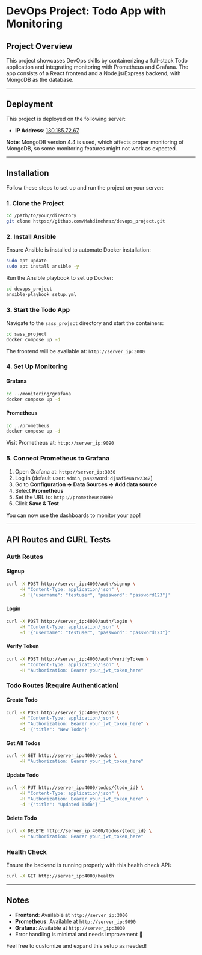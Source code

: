 # DevOps Project: Todo App with Monitoring

## Project Overview
This project showcases DevOps skills by containerizing a full-stack Todo application and integrating monitoring with Prometheus and Grafana. The app consists of a React frontend and a Node.js/Express backend, with MongoDB as the database.

---

## Deployment

This project is deployed on the following server:
- **IP Address**: [130.185.72.67](http://130.185.72.67)

**Note**: MongoDB version 4.4 is used, which affects proper monitoring of MongoDB, so some monitoring features might not work as expected.

---

## Installation

Follow these steps to set up and run the project on your server:

### 1. Clone the Project
```bash
cd /path/to/your/directory
git clone https://github.com/Mahdimehraz/devops_project.git
```

### 2. Install Ansible
Ensure Ansible is installed to automate Docker installation:
```bash
sudo apt update
sudo apt install ansible -y
```

Run the Ansible playbook to set up Docker:
```bash
cd devops_project
ansible-playbook setup.yml
```

### 3. Start the Todo App
Navigate to the `sass_project` directory and start the containers:
```bash
cd sass_project
docker compose up -d
```
The frontend will be available at: `http://server_ip:3000`

### 4. Set Up Monitoring

#### Grafana
```bash
cd ../monitoring/grafana
docker compose up -d
```

#### Prometheus
```bash
cd ../prometheus
docker compose up -d
```

Visit Prometheus at: `http://server_ip:9090`

### 5. Connect Prometheus to Grafana
1. Open Grafana at: `http://server_ip:3030`
2. Log in (default user: `admin`, password: `djsafieuarw2342`)
3. Go to **Configuration -> Data Sources -> Add data source**
4. Select **Prometheus**
5. Set the URL to: `http://prometheus:9090`
6. Click **Save & Test**

You can now use the dashboards to monitor your app!

---

## API Routes and CURL Tests

### Auth Routes

#### Signup
```bash
curl -X POST http://server_ip:4000/auth/signup \
     -H "Content-Type: application/json" \
     -d '{"username": "testuser", "password": "password123"}'
```

#### Login
```bash
curl -X POST http://server_ip:4000/auth/login \
     -H "Content-Type: application/json" \
     -d '{"username": "testuser", "password": "password123"}'
```

#### Verify Token
```bash
curl -X POST http://server_ip:4000/auth/verifyToken \
     -H "Content-Type: application/json" \
     -H "Authorization: Bearer your_jwt_token_here"
```

### Todo Routes (Require Authentication)

#### Create Todo
```bash
curl -X POST http://server_ip:4000/todos \
     -H "Content-Type: application/json" \
     -H "Authorization: Bearer your_jwt_token_here" \
     -d '{"title": "New Todo"}'
```

#### Get All Todos
```bash
curl -X GET http://server_ip:4000/todos \
     -H "Authorization: Bearer your_jwt_token_here"
```

#### Update Todo
```bash
curl -X PUT http://server_ip:4000/todos/{todo_id} \
     -H "Content-Type: application/json" \
     -H "Authorization: Bearer your_jwt_token_here" \
     -d '{"title": "Updated Todo"}'
```

#### Delete Todo
```bash
curl -X DELETE http://server_ip:4000/todos/{todo_id} \
     -H "Authorization: Bearer your_jwt_token_here"
```

### Health Check

Ensure the backend is running properly with this health check API:
```bash
curl -X GET http://server_ip:4000/health
```

---

## Notes
- **Frontend**: Available at `http://server_ip:3000`
- **Prometheus**: Available at `http://server_ip:9090`
- **Grafana**: Available at `http://server_ip:3030`
- Error handling is minimal and needs improvement 🚧

Feel free to customize and expand this setup as needed!

